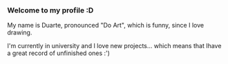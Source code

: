 ### Welcome to my profile :D

My name is Duarte, pronounced "Do Art", which is funny, since I love drawing.

I'm currently in university and I love new projects... which means that Ihave a great record of unfinished ones :')

<!--
**DuarteSerrao/DuarteSerrao** is a ✨ _special_ ✨ repository because its `README.md` (this file) appears on your GitHub profile.

Here are some ideas to get you started:

- 🔭 I’m currently working on ...
- 🌱 I’m currently learning ...
- 👯 I’m looking to collaborate on ...
- 🤔 I’m looking for help with ...
- 💬 Ask me about ...
- 📫 How to reach me: ...
- 😄 Pronouns: ...
- ⚡ Fun fact: ...
-->

